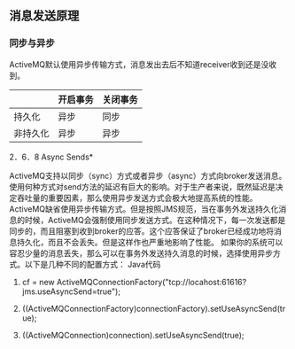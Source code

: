 ## 消息发送原理

### 同步与异步

 ActiveMQ默认使用异步传输方式，消息发出去后不知道receiver收到还是没收到。

|          | 开启事务 | 关闭事务 |
| -------- | -------- | -------- |
| 持久化   | 异步     | 同步     |
| 非持久化 | 异步     | 异步     |

2．6．8 Async Sends*

ActiveMQ支持以同步（sync）方式或者异步（async）方式向broker发送消息。 使用何种方式对send方法的延迟有巨大的影响。对于生产者来说，既然延迟是决定吞吐量的重要因素，那么使用异步发送方式会极大地提高系统的性能。 ActiveMQ缺省使用异步传输方式。但是按照JMS规范，当在事务外发送持久化消息的时候，ActiveMQ会强制使用同步发送方式。在这种情况下，每一次发送都是同步的，而且阻塞到收到broker的应答。这个应答保证了broker已经成功地将消息持久化，而且不会丢失。但是这样作也严重地影响了性能。 如果你的系统可以容忍少量的消息丢失，那么可以在事务外发送持久消息的时候，选择使用异步方式。以下是几种不同的配置方式：
Java代码

1. cf = new ActiveMQConnectionFactory("tcp://locahost:61616?jms.useAsyncSend=true");
2. ((ActiveMQConnectionFactory)connectionFactory).setUseAsyncSend(true);

3. ((ActiveMQConnection)connection).setUseAsyncSend(true);